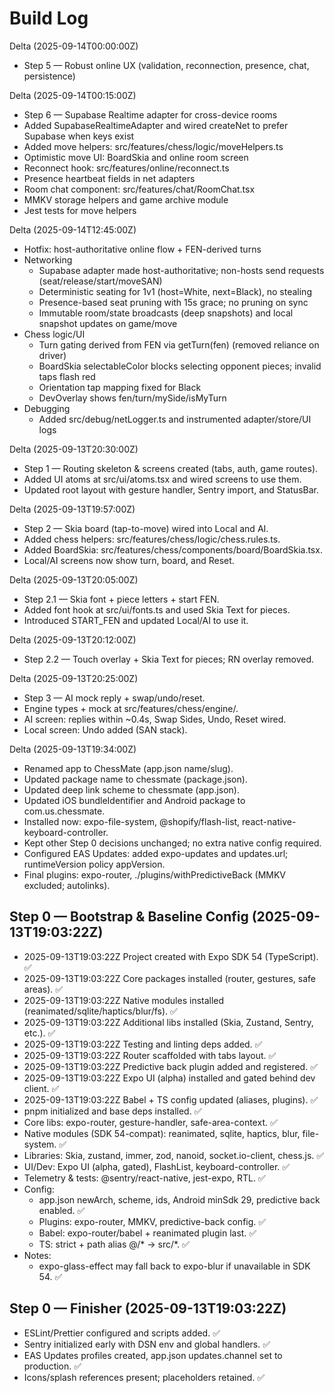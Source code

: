 # Build Log

Delta (2025-09-14T00:00:00Z)
- Step 5 — Robust online UX (validation, reconnection, presence, chat, persistence)

Delta (2025-09-14T00:15:00Z)
- Step 6 — Supabase Realtime adapter for cross-device rooms
- Added SupabaseRealtimeAdapter and wired createNet to prefer Supabase when keys exist
- Added move helpers: src/features/chess/logic/moveHelpers.ts
- Optimistic move UI: BoardSkia and online room screen
- Reconnect hook: src/features/online/reconnect.ts
- Presence heartbeat fields in net adapters
- Room chat component: src/features/chat/RoomChat.tsx
- MMKV storage helpers and game archive module
- Jest tests for move helpers

Delta (2025-09-14T12:45:00Z)
- Hotfix: host-authoritative online flow + FEN-derived turns
- Networking
  - Supabase adapter made host-authoritative; non-hosts send requests (seat/release/start/moveSAN)
  - Deterministic seating for 1v1 (host=White, next=Black), no stealing
  - Presence-based seat pruning with 15s grace; no pruning on sync
  - Immutable room/state broadcasts (deep snapshots) and local snapshot updates on game/move
- Chess logic/UI
  - Turn gating derived from FEN via getTurn(fen) (removed reliance on driver)
  - BoardSkia selectableColor blocks selecting opponent pieces; invalid taps flash red
  - Orientation tap mapping fixed for Black
  - DevOverlay shows fen/turn/mySide/isMyTurn
- Debugging
  - Added src/debug/netLogger.ts and instrumented adapter/store/UI logs

Delta (2025-09-13T20:30:00Z)
- Step 1 — Routing skeleton & screens created (tabs, auth, game routes).
- Added UI atoms at src/ui/atoms.tsx and wired screens to use them.
- Updated root layout with gesture handler, Sentry import, and StatusBar.

Delta (2025-09-13T19:57:00Z)
- Step 2 — Skia board (tap-to-move) wired into Local and AI.
- Added chess helpers: src/features/chess/logic/chess.rules.ts.
- Added BoardSkia: src/features/chess/components/board/BoardSkia.tsx.
- Local/AI screens now show turn, board, and Reset.

Delta (2025-09-13T20:05:00Z)
- Step 2.1 — Skia font + piece letters + start FEN.
- Added font hook at src/ui/fonts.ts and used Skia Text for pieces.
- Introduced START_FEN and updated Local/AI to use it.

Delta (2025-09-13T20:12:00Z)
- Step 2.2 — Touch overlay + Skia Text for pieces; RN overlay removed.

Delta (2025-09-13T20:25:00Z)
- Step 3 — AI mock reply + swap/undo/reset.
- Engine types + mock at src/features/chess/engine/.
- AI screen: replies within ~0.4s, Swap Sides, Undo, Reset wired.
- Local screen: Undo added (SAN stack).

Delta (2025-09-13T19:34:00Z)
- Renamed app to ChessMate (app.json name/slug).
- Updated package name to chessmate (package.json).
- Updated deep link scheme to chessmate (app.json).
- Updated iOS bundleIdentifier and Android package to com.us.chessmate.
- Installed now: expo-file-system, @shopify/flash-list, react-native-keyboard-controller.
- Kept other Step 0 decisions unchanged; no extra native config required.
 - Configured EAS Updates: added expo-updates and updates.url; runtimeVersion policy appVersion.
 - Final plugins: expo-router, ./plugins/withPredictiveBack (MMKV excluded; autolinks).

## Step 0 — Bootstrap & Baseline Config (2025-09-13T19:03:22Z)

- 2025-09-13T19:03:22Z Project created with Expo SDK 54 (TypeScript). ✅
- 2025-09-13T19:03:22Z Core packages installed (router, gestures, safe areas). ✅
- 2025-09-13T19:03:22Z Native modules installed (reanimated/sqlite/haptics/blur/fs). ✅
- 2025-09-13T19:03:22Z Additional libs installed (Skia, Zustand, Sentry, etc.). ✅
- 2025-09-13T19:03:22Z Testing and linting deps added. ✅
- 2025-09-13T19:03:22Z Router scaffolded with tabs layout. ✅
- 2025-09-13T19:03:22Z Predictive back plugin added and registered. ✅
- 2025-09-13T19:03:22Z Expo UI (alpha) installed and gated behind dev client. ✅
- 2025-09-13T19:03:22Z Babel + TS config updated (aliases, plugins). ✅
- pnpm initialized and base deps installed. ✅
- Core libs: expo-router, gesture-handler, safe-area-context. ✅
- Native modules (SDK 54-compat): reanimated, sqlite, haptics, blur, file-system. ✅
- Libraries: Skia, zustand, immer, zod, nanoid, socket.io-client, chess.js. ✅
- UI/Dev: Expo UI (alpha, gated), FlashList, keyboard-controller. ✅
- Telemetry & tests: @sentry/react-native, jest-expo, RTL. ✅
- Config:
  - app.json newArch, scheme, ids, Android minSdk 29, predictive back enabled. ✅
  - Plugins: expo-router, MMKV, predictive-back config. ✅
  - Babel: expo-router/babel + reanimated plugin last. ✅
  - TS: strict + path alias @/* → src/*. ✅
- Notes:
  - expo-glass-effect may fall back to expo-blur if unavailable in SDK 54. ✅

## Step 0 — Finisher (2025-09-13T19:03:22Z)

- ESLint/Prettier configured and scripts added. ✅
- Sentry initialized early with DSN env and global handlers. ✅
- EAS Updates profiles created, app.json updates.channel set to production. ✅
- Icons/splash references present; placeholders retained. ✅


